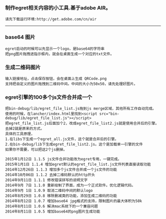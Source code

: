 ﻿### 制作egret相关内容的小工具.基于adobe AIR。
```
请先下载运行环境:http://get.adobe.com/cn/air
```
------
### base64 图片
```
egret启动的时候可以先显示一个logo，是base64的字符串
把png图片拖拽进指示框内，就会在桌面生成一个对应的txt文件。
```
### 生成二维码图片
```
输入链接地址，点击保存按钮，会在桌面上生成 QRCode.png
支持把自定义的图片拖拽到二维码中间。中间的大小为50x50，请先处理好图片。
```
### egret引擎的100多个js文件合并成一个
```
把bin-debug/lib/egret_file_list.js拖到js merge区域，其他所有工作自动完成。
使用的时候，在lancher/index.html里找到<script src="bin-debug/lib/egret_file_list.js"></script>
把egret_file_list.js后面加个2，改成egret_file_list2.js就是使用合并后的引擎。去掉2就是原来的方式。
具体的工具原理，
1.在libs下生成一个egret_all.js文件，这个就是合并后的引擎。
2.在bin-debug/lib下生成egret_file_list2.js。这个是加载单一引擎的文件
如果你不需要，可以把这2个js删掉。

```
    2015年1月12日 1.1.5 js文件合并功能改为egret专用，一键完成。
    2015年1月1日 1.1.4 增加egret默认的egret_file_list.js文件列表直接读取功能
    2014年12月26日 1.1.3 增加多个js文件合并成一个js文件的功能
    2014年10月06日 1.1.2 去掉二维码默认的http开头
    2014年9月11日 1.1.1 修改错误拼写的说明文字
    2014年9月 7日 1.1.0 重新绘制了界面，成为一个正式软件。优化逻辑代码。
    2014年9月 1日 1.0.9 取消二维码中间的默认logo
    2014年8月29日 1.0.8 移除删减类的功能，添加生成二维码的功能
    2014年8月12日 1.0.7 增加base64 jpg格式的支持，限制图片的最大体积为50k
    2014年8月11日 1.0.6 解决mac系统下的一个兼容问题
    2014年8月11日 1.0.5 增加base64的png图片生成功能

